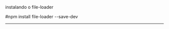 

instalando o file-loader

#npm install file-loader --save-dev  

--------------------------------------------